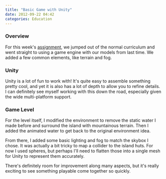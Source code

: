 ```yaml
---
title: "Basic Game with Unity"
date: 2012-09-22 04:42
categories: Education
---
```


### Overview

For this week's [assignment][a2], we jumped out of the normal curriculum and
went straight to using a game engine with our models from last time.  We added a
few common elements, like terrain and fog.

### Unity

Unity is a lot of fun to work with! It's quite easy to assemble something pretty
cool, and yet it is also has a lot of depth to allow you to refine details. I
can definitely see myself working with this down the road, especially given the
wide multi-platform support.

### Game Level

For the level itself, I modified the environment to remove the static water I
made before and surround the island with mountainous terrain.  Then I added the
animated water to get back to the original environment idea.

From there, I added some basic lighting and fog to match the skybox I chose.  It
was actually a bit tricky to map a collider to the island huts.  For now I used
spheres, but perhaps I'll need to flatten those into a single mesh for Unity to
represent them accurately.

There's definitely room for improvement along many aspects, but it's really
exciting to see something playable come together so quickly.

[a2]: http://viscom3d.blogspot.com/2012/09/unity-101.html

